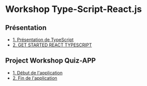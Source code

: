 # Workshop Type-Script-React.js

## Présentation

- [1. Présentation de TypeScript](./basics/typescript.md)
- [2. GET STARTED REACT TYPESCRIPT](./basics/react-TS.md)

## Project Workshop Quiz-APP

- [1. Début de l'application ](./quiz_app/start_aplication.md)
- [2. Fin de l'application ](./quiz_app/aplication.md)
<!--- [3. Desing d'application](./quiz_app/style.md)
- [4. Code Complet](./quiz_app/complet.md)

## Quiz Multiplayer
- [Tutorial complete](https://github.com/WilliamLoey/WoorkShop-tutorial-)


## Liens

- [Gather TypeScript React](https://app.gather.town/app/H5GU7O4UvKXjPVqI/Workshop%20React-TS)
- [Slides](https://view.genial.ly/621cb1c093b5df0017e13de1/presentation-vibrant-flipped-classroom-presentation)
- [Figma](https://www.figma.com/file/TT2Uc9Xl3M35sJGOd8fahn/Untitled?node-id=0%3A1)
- [Trello](https://trello.com/b/cZXECma4/work-shop) -->

